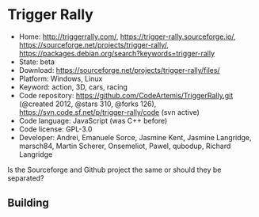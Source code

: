 # Trigger Rally

- Home: http://triggerrally.com/, https://trigger-rally.sourceforge.io/, https://sourceforge.net/projects/trigger-rally/, https://packages.debian.org/search?keywords=trigger-rally
- State: beta
- Download: https://sourceforge.net/projects/trigger-rally/files/
- Platform: Windows, Linux
- Keyword: action, 3D, cars, racing
- Code repository: https://github.com/CodeArtemis/TriggerRally.git (@created 2012, @stars 310, @forks 126), https://svn.code.sf.net/p/trigger-rally/code (svn active)
- Code language: JavaScript (was C++ before)
- Code license: GPL-3.0
- Developer: Andrei, Emanuele Sorce, Jasmine Kent, Jasmine Langridge, marsch84, Martin Scherer, Onsemeliot, Pawel, qubodup, Richard Langridge

Is the Sourceforge and Github project the same or should they be separated?

## Building
